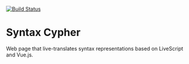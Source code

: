 [![Build Status](https://travis-ci.org/rkoeninger/syntax-cypher.svg?branch=master)](https://travis-ci.org/rkoeninger/syntax-cypher)

# Syntax Cypher

Web page that live-translates syntax representations based on LiveScript and Vue.js.
